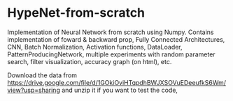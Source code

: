 # HypeNet-from-scratch
Implementation of Neural Network from scratch using Numpy. Contains implementation of foward &amp; backward prop, Fully Connected Architectures, CNN, Batch Normalization, Activation functions, DataLoader, PatternProducingNetwork, multiple experiments with random parameter search, filter visualization, accuracy graph (on html), etc.

Download the data from https://drive.google.com/file/d/1GOkiOviHTqpdhBWJXSOVuEDeeufkS6Wm/view?usp=sharing and unzip it if you want to test the code,
